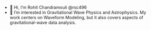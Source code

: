 - 👋 Hi, I’m Rohit Chandramouli @rsc496
- 👀 I’m interested in Gravitational Wave Physics and Astrophysics. My work centers on Waveform Modeling, but it also covers aspects of gravitational-wave data analysis. 

<!---
rsc496/rsc496 is a ✨ special ✨ repository because its `README.md` (this file) appears on your GitHub profile.
You can click the Preview link to take a look at your changes.
--->
